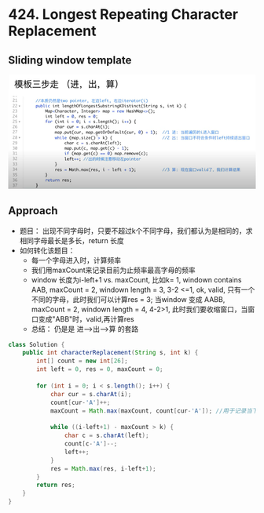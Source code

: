 # 424. Longest Repeating Character Replacement

## Sliding window template
![alt text](image-10.png)

## Approach
- 题目： 出现不同字母时，只要不超过k个不同字母，我们都认为是相同的，求相同字母最长是多长，return 长度
- 如何转化该题目： 
    - 每一个字母进入时，计算频率
    - 我们用maxCount来记录目前为止频率最高字母的频率
    - window 长度为i-left+1 vs. maxCount, 比如k= 1, windown contains AAB, maxCount = 2, windown length = 3, 3-2 <=1, ok, valid, 只有一个不同的字母，此时我们可以计算res = 3; 当window 变成 AABB, maxCount = 2, windown length = 4, 4-2>1, 此时我们要收缩窗口，当窗口变成"ABB"时，valid,再计算res
    - 总结： 仍是是 进-->出-->算 的套路

```java
class Solution {
    public int characterReplacement(String s, int k) {
        int[] count = new int[26];
        int left = 0, res = 0, maxCount = 0;

        for (int i = 0; i < s.length(); i++) {
            char cur = s.charAt(i);
            count[cur-'A']++;
            maxCount = Math.max(maxCount, count[cur-'A']); //用于记录当下字母出现的最高频率

            while ((i-left+1) - maxCount > k) {
                char c = s.charAt(left);
                count[c-'A']--;
                left++;
            }
            res = Math.max(res, i-left+1);
        }
        return res;
    }
}
```